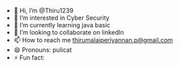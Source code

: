 - 👋 Hi, I’m @Thiru1239
- 👀 I’m interested in Cyber Security
- 🌱 I’m currently learning java basic
- 💞️ I’m looking to collaborate on linkedIn
- 📫 How to reach me thirumalaiperiyannan.p@gmail.com 
- 😄 Pronouns: pulicat
- ⚡ Fun fact: 

<!---
Thiru1239/Thiru1239 is a ✨ special ✨ repository because its `README.md` (this file) appears on your GitHub profile.
You can click the Preview link to take a look at your changes.
--->
